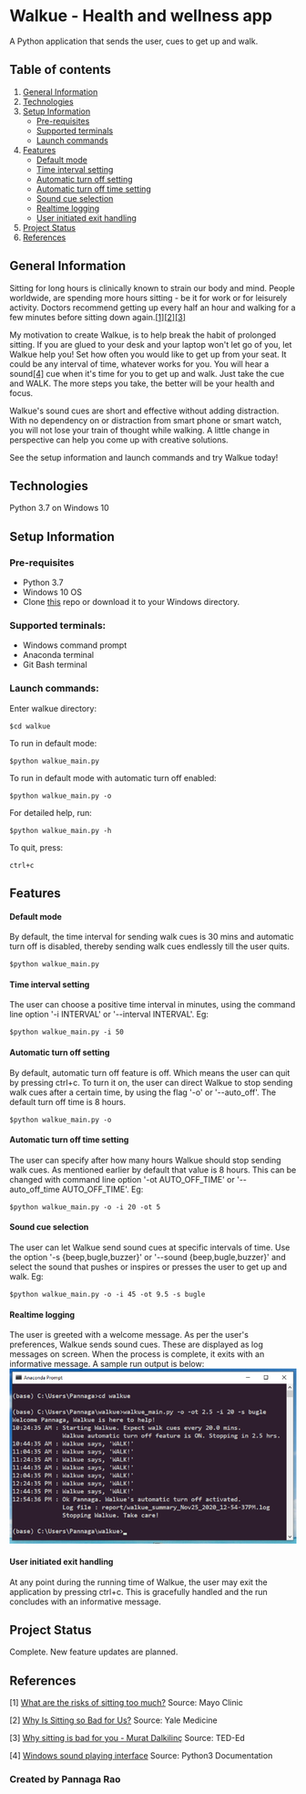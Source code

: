 # Walkue - Health and wellness app
A Python application that sends the user, cues to get up and walk.

## Table of contents
1. [General Information](#general-information)
2. [Technologies](#technologies)
3. [Setup Information](#setup-information)
    * [Pre-requisites](#pre-requisites)
    * [Supported terminals](#supported-terminals)
    * [Launch commands](#Launch-commands)
4. [Features](#features)
    * [Default mode](#default-mode)
    * [Time interval setting](#time-interval-setting)
    * [Automatic turn off setting](#automatic-turn-off-setting)
    * [Automatic turn off time setting](#automatic-turn-off-time-setting)
    * [Sound cue selection](#sound-cue-selection)
    * [Realtime logging](#realtime-logging)
    * [User initiated exit handling](#user-initiated-exit-handling)
5. [Project Status](#project-status)
6. [References](#references)

## General Information
Sitting for long hours is clinically known to strain our body and mind. People worldwide, are spending more hours sitting - be it for work or for leisurely activity. Doctors recommend getting up every half an hour and walking for a few minutes before sitting down again.[[1]](#1)[[2]](#2)[[3]](#3)

My motivation to create Walkue, is to help break the habit of prolonged sitting. If you are glued to your desk and your laptop won't let go of you, let Walkue help you! Set how often you would like to get up from your seat. It could be any interval of time, whatever works for you. You will hear a sound[[4]](#4) cue when it's time for you to get up and walk. Just take the cue and WALK. The more steps you take, the better will be your health and focus.

Walkue's sound cues are short and effective without adding distraction. With no dependency on or distraction from smart phone or smart watch, you will not lose your train of thought while walking. A little change in perspective can help you come up with creative solutions.

See the setup information and launch commands and try Walkue today!

## Technologies
Python 3.7 on Windows 10

## Setup Information
### Pre-requisites
* Python 3.7
* Windows 10 OS
* Clone [this](https://github.com/pngrao/walkue) repo or download it to your Windows directory.

### Supported terminals:
* Windows command prompt
* Anaconda terminal
* Git Bash terminal

### Launch commands:
Enter walkue directory:
```
$cd walkue
```
To run in default mode:
```
$python walkue_main.py
```
To run in default mode with automatic turn off enabled:
```
$python walkue_main.py -o
```
For detailed help, run:
```
$python walkue_main.py -h
```
To quit, press:
```
ctrl+c
```

## Features
#### Default mode
By default, the time interval for sending walk cues is 30 mins and automatic turn off is disabled, thereby sending walk cues endlessly till the user quits.
```
$python walkue_main.py
```
#### Time interval setting
The user can choose a positive time interval in minutes, using the command line option '-i INTERVAL' or '--interval INTERVAL'. Eg:
```
$python walkue_main.py -i 50
```
#### Automatic turn off setting
By default, automatic turn off feature is off. Which means the user can quit by pressing ctrl+c. To turn it on, the user can direct Walkue to stop sending walk cues after a certain time, by using the flag '-o' or '--auto_off'. The default turn off time is 8 hours.
```
$python walkue_main.py -o
```
#### Automatic turn off time setting
The user can specify after how many hours Walkue should stop sending walk cues. As mentioned earlier by default that value is 8 hours. This can be changed with command line option '-ot AUTO_OFF_TIME' or '--auto_off_time AUTO_OFF_TIME'. Eg:
```
$python walkue_main.py -o -i 20 -ot 5
```
#### Sound cue selection
The user can let Walkue send sound cues at specific intervals of time. Use the option '-s {beep,bugle,buzzer}' or '--sound {beep,bugle,buzzer}' and select the sound that pushes or inspires or presses the user to get up and walk. Eg:
```
$python walkue_main.py -o -i 45 -ot 9.5 -s bugle
```
#### Realtime logging
The user is greeted with a welcome message. As per the user's preferences, Walkue sends sound cues. These are displayed as log messages on screen. When the process is complete, it exits with an informative message. A sample run output is below:
![](readme_files/walkue_run_output_log.png)
#### User initiated exit handling
At any point during the running time of Walkue, the user may exit the application by pressing ctrl+c. This is gracefully handled and the run concludes with an informative message.

## Project Status
Complete. New feature updates are planned.

## References
<a id="1">[1]</a> [What are the risks of sitting too much?](https://www.mayoclinic.org/healthy-lifestyle/adult-health/expert-answers/sitting/faq-20058005) Source: Mayo Clinic

<a id="2">[2]</a> [Why Is Sitting so Bad for Us?](https://www.yalemedicine.org/news/sitting-health-risks) Source: Yale Medicine

<a id="3">[3]</a> [Why sitting is bad for you - Murat Dalkilinç](https://www.youtube.com/watch?v=wUEl8KrMz14&t=2s) Source: TED-Ed

<a id="4">[4]</a> [Windows sound playing interface](https://docs.python.org/3.7/library/winsound.html) Source: Python3 Documentation

### Created by Pannaga Rao
